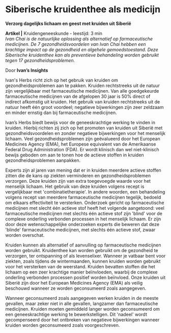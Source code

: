# Siberische kruidenthee als medicijn

**Verzorg dagelijks lichaam en geest met kruiden uit Siberië**

**Artikel |** Kruidengeneeskunde - leestijd: 3 min <br>
_Ivan Chai is de natuurlijke oplossing als alternatief op farmaceutische medicijnen. De 7 gezondheidsvoordelen van Ivan Chai hebben een krachtige impact op de gezondheid en algehele gemoedstoestand. Deze Siberische kruidenthee kan als preventieve behandeling worden gebruikt tegen 17 gezondheidsproblemen._
 
Door **Ivan’s Insights**

Ivan's Herbs richt zich op het gebruik van kruiden om gezondheidsproblemen aan te pakken. Kruiden rechtstreeks uit de natuur zijn vergelijkbaar met farmaceutische medicijnen. Van alle goedgekeurde farmaceutische medicijnen van de afgelopen 30 jaar is 50% direct of indirect afkomstig uit kruiden. Het gebruik van kruiden rechtstreeks uit de natuur heeft één groot voordeel; negatieve bijwerkingen zijn zeer zeldzaam en minder ernstig dan bij farmaceutische medicijnen.

Ivan’s Herbs biedt bewijs voor de geneeskrachtige werking te vinden in kruiden. Hierbij richten zij zich op het promoten van kruiden uit Siberië met gezondheidsvoordelen en zonder negatieve bijwerkingen voor het menselijk lichaam. Veel gezondheidsproblemen zijn geëvalueerd door het European Medicines Agency (EMA), het Europese equivalent van de Amerikaanse Federal Drug Administration (FDA). Er wordt klinisch dan wel niet-klinisch bewijs geboden om aan te tonen hoe de actieve stoffen in kruiden gezondheidsproblemen aanpakken.

Experts zijn al jaren van mening dat er in kruiden meerdere actieve stoffen zitten die de kans op ziekten verminderen en gezondheidsproblemen verzorgen. Deze kruiden zijn van extra toegevoegde waarde voor het menselijk lichaam. Het gebruik van deze kruiden volgens recept is vergelijkbaar met 'combinatietherapie'. In andere woorden, een behandeling volgens recept van meerdere farmaceutische medicijnen tegelijk, bedoeld om elkaars effectiviteit te versterken. Onderzoek gericht op farmaceutische medicijnen met slecht één actieve stof heeft het volgende aangetoond: veel farmaceutische medicijnen met slechts één actieve stof zijn 'blind' voor de complexe onderling verbonden processen in het menselijk lichaam. Er zijn door deze wetenschappelijke onderzoeken experts die beweren dat deze 'blinde' farmaceutische medicijnen, met slechts één actieve stof, zwaar worden overschat.

Kruiden kunnen als alternatief of aanvulling op farmaceutische medicijnen worden gebruikt. Kruidenthee kan worden gebruikt om de gezondheid te verzorgen, ter ontspanning of als levenselixer. Wanneer je vatbaar bent voor ziekten, zoals tijdens de wintermaanden, kunnen kruiden worden gebruikt voor het versterken van de weerstand. Kruiden bevatten stoffen die het lichaam op een zeer krachtige manier beïnvloeden, waarbij de complexe onderling verbonden processen positief worden beïnvloed. Onze kruiden uit Siberië zijn door het European Medicines Agency (EMA) als veilig beschouwd wanneer ze worden geconsumeerd zoals aangegeven.

Wanneer geconsumeerd zoals aangegeven werken kruiden in de meeste gevallen, maar zeker niet in alle gevallen, langzamer dan farmaceutische medicijnen. Kruiden moeten gemiddeld langer worden geconsumeerd om een geneeskrachtige werking te bewerkstelligen. Dit 'nadeel' wordt gecompenseerd door het ontbreken van negatieve bijwerkingen wanneer kruiden worden geconsumeerd zoals voorgeschreven.
